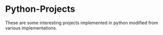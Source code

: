 # Python-Projects
These are some interesting projects implemented in python modified from various implementations.
